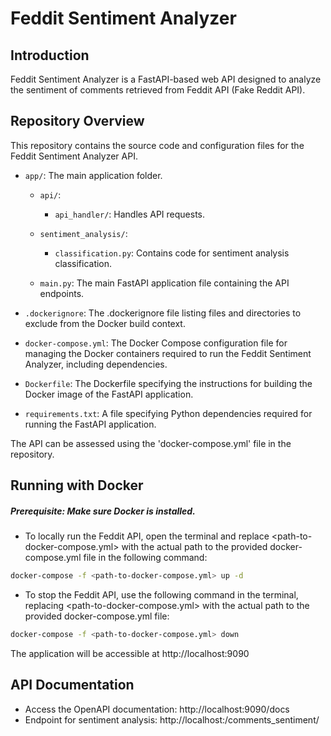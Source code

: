 # Feddit Sentiment Analyzer

## Introduction

Feddit Sentiment Analyzer is a FastAPI-based web API designed to analyze the sentiment of comments retrieved from Feddit API (Fake Reddit API).


## Repository Overview
This repository contains the source code and configuration files for the Feddit Sentiment Analyzer API. 

- `app/`: The main application folder.

  - `api/`:

    - `api_handler/`: Handles API requests.

  - `sentiment_analysis/`:

    - `classification.py`: Contains code for sentiment analysis classification.

  - `main.py`: The main FastAPI application file containing the API endpoints.

- `.dockerignore`: The .dockerignore file listing files and directories to exclude from the Docker build context.

- `docker-compose.yml`: The Docker Compose configuration file for managing the Docker containers required to run the Feddit Sentiment Analyzer, including dependencies.

- `Dockerfile`: The Dockerfile specifying the instructions for building the Docker image of the FastAPI application.

- `requirements.txt`: A file specifying Python dependencies required for running the FastAPI application.


The API can be assessed using the 'docker-compose.yml' file in the repository.


## Running with Docker
##### Prerequisite: Make sure Docker is installed.

- To locally run the Feddit API, open the terminal and replace <path-to-docker-compose.yml> with the actual path to the provided docker-compose.yml file in the following command:
```bash
docker-compose -f <path-to-docker-compose.yml> up -d 
```

- To stop the Feddit API, use the following command in the terminal, replacing <path-to-docker-compose.yml> with the actual path to the provided docker-compose.yml file:
```bash
docker-compose -f <path-to-docker-compose.yml> down
```

The application will be accessible at http://localhost:9090

## API Documentation
- Access the OpenAPI documentation: http://localhost:9090/docs
- Endpoint for sentiment analysis: http://localhost:/comments_sentiment/
